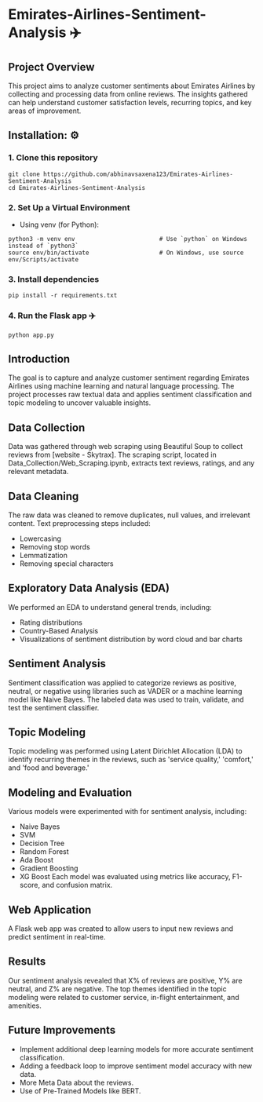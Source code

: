# Emirates-Airlines-Sentiment-Analysis ✈️

## Project Overview 
This project aims to analyze customer sentiments about Emirates Airlines by collecting and processing data from online reviews. The insights gathered can help understand customer satisfaction levels, recurring topics, and key areas of improvement.

## Installation: ⚙️
### 1. Clone this repository
```
git clone https://github.com/abhinavsaxena123/Emirates-Airlines-Sentiment-Analysis
cd Emirates-Airlines-Sentiment-Analysis
```

### 2. Set Up a Virtual Environment
* Using venv (for Python):
```
python3 -m venv env                        # Use `python` on Windows instead of `python3`
source env/bin/activate                    # On Windows, use source env/Scripts/activate
```

### 3. Install dependencies
```
pip install -r requirements.txt
```

### 4. Run the Flask app ✈️
```
python app.py
```






## Introduction
The goal is to capture and analyze customer sentiment regarding Emirates Airlines using machine learning and natural language processing. The project processes raw textual data and applies sentiment classification and topic modeling to uncover valuable insights.

## Data Collection 
Data was gathered through web scraping using Beautiful Soup to collect reviews from [website - Skytrax]. The scraping script, located in Data_Collection/Web_Scraping.ipynb, extracts text reviews, ratings, and any relevant metadata.

## Data Cleaning
The raw data was cleaned to remove duplicates, null values, and irrelevant content. Text preprocessing steps included:
* Lowercasing
* Removing stop words
* Lemmatization
* Removing special characters

## Exploratory Data Analysis (EDA)
We performed an EDA to understand general trends, including:
* Rating distributions
* Country-Based Analysis
* Visualizations of sentiment distribution by word cloud and bar charts

## Sentiment Analysis
Sentiment classification was applied to categorize reviews as positive, neutral, or negative using libraries such as VADER or a machine learning model like Naive Bayes. The labeled data was used to train, validate, and test the sentiment classifier.

## Topic Modeling
Topic modeling was performed using Latent Dirichlet Allocation (LDA) to identify recurring themes in the reviews, such as 'service quality,' 'comfort,' and 'food and beverage.'

## Modeling and Evaluation
Various models were experimented with for sentiment analysis, including:
* Naive Bayes
* SVM
* Decision Tree
* Random Forest
* Ada Boost
* Gradient Boosting
* XG Boost
Each model was evaluated using metrics like accuracy, F1-score, and confusion matrix.

## Web Application
A Flask web app was created to allow users to input new reviews and predict sentiment in real-time.


## Results
Our sentiment analysis revealed that X% of reviews are positive, Y% are neutral, and Z% are negative. The top themes identified in the topic modeling were related to customer service, in-flight entertainment, and amenities.

## Future Improvements
* Implement additional deep learning models for more accurate sentiment classification.
* Adding a feedback loop to improve sentiment model accuracy with new data.
* More Meta Data about the reviews.
* Use of Pre-Trained Models like BERT.





